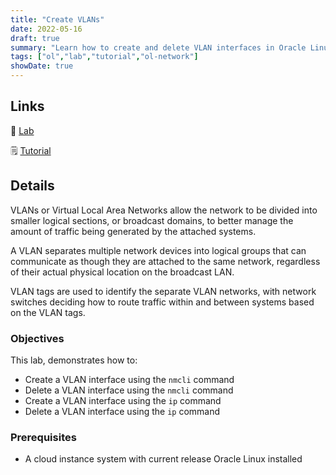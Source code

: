 ```yaml
---
title: "Create VLANs"
date: 2022-05-16
draft: true
summary: "Learn how to create and delete VLAN interfaces in Oracle Linux."
tags: ["ol","lab","tutorial","ol-network"]
showDate: true
---
```


## Links

:crescent_moon: [Lab](https://luna.oracle.com/lab/e8070728-d90b-41c9-8984-e4b1d98cee88)

:spiral_notepad: [Tutorial](https://docs.oracle.com/en/learn/ol-vlans)

## Details

VLANs or Virtual Local Area Networks allow the network to be divided into smaller logical sections, or broadcast domains, to better manage the amount of traffic being generated by the attached systems.

A VLAN separates multiple network devices into logical groups that can communicate as though they are attached to the same network, regardless of their actual physical location on the broadcast LAN.

VLAN tags are used to identify the separate VLAN networks, with network switches deciding how to route traffic within and between systems based on the VLAN tags.

### Objectives

This lab, demonstrates how to:

   - Create a VLAN interface using the `nmcli` command
   - Delete a VLAN interface using the `nmcli` command
   - Create a VLAN interface using the `ip` command
   - Delete a VLAN interface using the `ip` command

### Prerequisites

   - A cloud instance system with current release Oracle Linux installed


